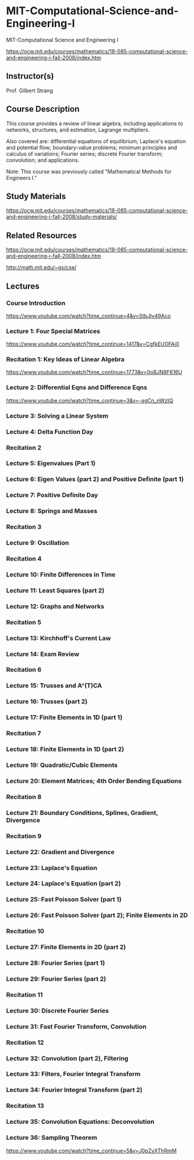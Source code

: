# MIT-Computational-Science-and-Engineering-I
MIT-Computational Science and Engineering I

https://ocw.mit.edu/courses/mathematics/18-085-computational-science-and-engineering-i-fall-2008/index.htm

## Instructor(s)
Prof. Gilbert Strang


## Course Description
This course provides a review of linear algebra, including applications to networks, structures, and estimation, Lagrange multipliers. 

Also covered are: differential equations of equilibrium; Laplace's equation and potential flow; boundary-value problems; minimum principles and calculus of variations; Fourier series; discrete Fourier transform; convolution; and applications.

Note: This course was previously called "Mathematical Methods for Engineers I."


## Study Materials

https://ocw.mit.edu/courses/mathematics/18-085-computational-science-and-engineering-i-fall-2008/study-materials/


## Related Resources
https://ocw.mit.edu/courses/mathematics/18-085-computational-science-and-engineering-i-fall-2008/index.htm



http://math.mit.edu/~gs/cse/




## Lectures

### Course Introduction

https://www.youtube.com/watch?time_continue=4&v=StbJIv49Aco

### Lecture 1: Four Special Matrices


https://www.youtube.com/watch?time_continue=1417&v=CgfkEUOFAj0

### Recitation 1: Key Ideas of Linear Algebra

https://www.youtube.com/watch?time_continue=1773&v=0oBJN8F616U

### Lecture 2: Differential Eqns and Difference Eqns

https://www.youtube.com/watch?time_continue=3&v=-agCn_nWztQ

### Lecture 3: Solving a Linear System

### Lecture 4: Delta Function Day

### Recitation 2

### Lecture 5: Eigenvalues (Part 1)

### Lecture 6: Eigen Values (part 2) and Positive Definite (part 1)

### Lecture 7: Positive Definite Day


### Lecture 8: Springs and Masses

### Recitation 3

### Lecture 9: Oscillation

### Recitation 4

### Lecture 10: Finite Differences in Time

### Lecture 11: Least Squares (part 2)

### Lecture 12: Graphs and Networks

### Recitation 5

### Lecture 13: Kirchhoff's Current Law

### Lecture 14: Exam Review

### Recitation 6

### Lecture 15: Trusses and A^(T)CA

### Lecture 16: Trusses (part 2)

### Lecture 17: Finite Elements in 1D (part 1)

### Recitation 7

### Lecture 18: Finite Elements in 1D (part 2)

### Lecture 19: Quadratic/Cubic Elements

### Lecture 20: Element Matrices; 4th Order Bending Equations

### Recitation 8

### Lecture 21: Boundary Conditions, Splines, Gradient, Divergence

### Recitation 9

### Lecture 22: Gradient and Divergence

### Lecture 23: Laplace's Equation



### Lecture 24: Laplace's Equation (part 2)

### Lecture 25: Fast Poisson Solver (part 1)

### Lecture 26: Fast Poisson Solver (part 2); Finite Elements in 2D

### Recitation 10

### Lecture 27: Finite Elements in 2D (part 2)

### Lecture 28: Fourier Series (part 1)

### Lecture 29: Fourier Series (part 2)

### Recitation 11

### Lecture 30: Discrete Fourier Series

### Lecture 31: Fast Fourier Transform, Convolution

### Recitation 12

### Lecture 32: Convolution (part 2), Filtering

### Lecture 33: Filters, Fourier Integral Transform

### Lecture 34: Fourier Integral Transform (part 2)

### Recitation 13

### Lecture 35: Convolution Equations: Deconvolution

### Lecture 36: Sampling Theorem

https://www.youtube.com/watch?time_continue=5&v=J0pZyXThRmM





